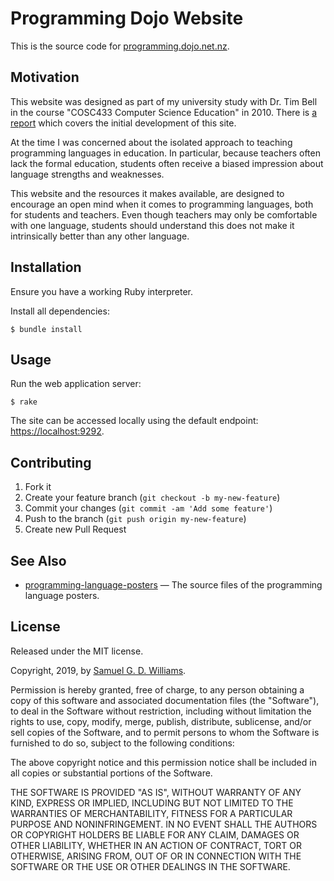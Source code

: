 # Programming Dojo Website

This is the source code for [programming.dojo.net.nz](https://programming.dojo.net.nz).

## Motivation

This website was designed as part of my university study with Dr. Tim Bell in the course "COSC433 Computer Science Education" in 2010. There is [a report](pages/welcome/Programming%20Dojo%20Report.pdf) which covers the initial development of this site.

At the time I was concerned about the isolated approach to teaching programming languages in education. In particular, because teachers often lack the formal education, students often receive a biased impression about language strengths and weaknesses.

This website and the resources it makes available, are designed to encourage an open mind when it comes to programming languages, both for students and teachers. Even though teachers may only be comfortable with one language, students should understand this does not make it intrinsically better than any other language.

## Installation

Ensure you have a working Ruby interpreter.

Install all dependencies:

```
$ bundle install
```

## Usage

Run the web application server:

```
$ rake
```

The site can be accessed locally using the default endpoint: [https://localhost:9292](https://localhost:9292).

## Contributing

1. Fork it
2. Create your feature branch (`git checkout -b my-new-feature`)
3. Commit your changes (`git commit -am 'Add some feature'`)
4. Push to the branch (`git push origin my-new-feature`)
5. Create new Pull Request

## See Also

- [programming-language-posters](https://github.com/ioquatix/programming-language-posters) — The source files of the programming language posters.

## License

Released under the MIT license.

Copyright, 2019, by [Samuel G. D. Williams](http://www.codeotaku.com/samuel-williams).

Permission is hereby granted, free of charge, to any person obtaining a copy
of this software and associated documentation files (the "Software"), to deal
in the Software without restriction, including without limitation the rights
to use, copy, modify, merge, publish, distribute, sublicense, and/or sell
copies of the Software, and to permit persons to whom the Software is
furnished to do so, subject to the following conditions:

The above copyright notice and this permission notice shall be included in
all copies or substantial portions of the Software.

THE SOFTWARE IS PROVIDED "AS IS", WITHOUT WARRANTY OF ANY KIND, EXPRESS OR
IMPLIED, INCLUDING BUT NOT LIMITED TO THE WARRANTIES OF MERCHANTABILITY,
FITNESS FOR A PARTICULAR PURPOSE AND NONINFRINGEMENT. IN NO EVENT SHALL THE
AUTHORS OR COPYRIGHT HOLDERS BE LIABLE FOR ANY CLAIM, DAMAGES OR OTHER
LIABILITY, WHETHER IN AN ACTION OF CONTRACT, TORT OR OTHERWISE, ARISING FROM,
OUT OF OR IN CONNECTION WITH THE SOFTWARE OR THE USE OR OTHER DEALINGS IN
THE SOFTWARE.
